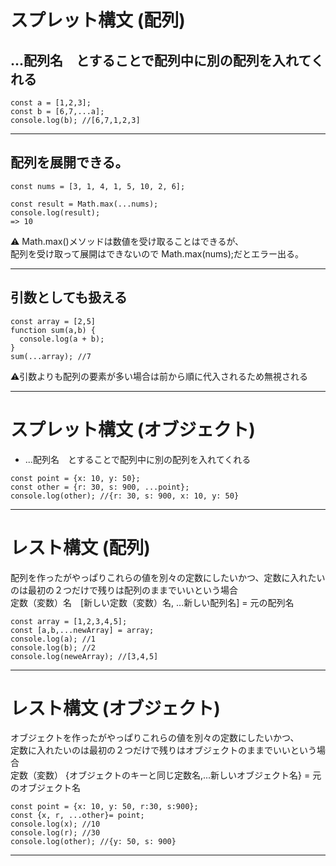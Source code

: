 # スプレット構文 (配列)
## ...配列名　とすることで配列中に別の配列を入れてくれる
~~~
const a = [1,2,3];
const b = [6,7,...a];
console.log(b); //[6,7,1,2,3]
~~~
****

## 配列を展開できる。
~~~
const nums = [3, 1, 4, 1, 5, 10, 2, 6];

const result = Math.max(...nums);
console.log(result);
=> 10
~~~
⚠️ Math.max()メソッドは数値を受け取ることはできるが、  
配列を受け取って展開はできないので Math.max(nums);だとエラー出る。
***

## 引数としても扱える
~~~
const array = [2,5]
function sum(a,b) {
  console.log(a + b);
}
sum(...array); //7
~~~
⚠️引数よりも配列の要素が多い場合は前から順に代入されるため無視される
***

# スプレット構文 (オブジェクト)
- ...配列名　とすることで配列中に別の配列を入れてくれる
~~~
const point = {x: 10, y: 50};
const other = {r: 30, s: 900, ...point};
console.log(other); //{r: 30, s: 900, x: 10, y: 50}
~~~
***

# レスト構文 (配列)
配列を作ったがやっぱりこれらの値を別々の定数にしたいかつ、定数に入れたいのは最初の２つだけで残りは配列のままでいいという場合    
定数（変数）名　[新しい定数（変数）名, ...新しい配列名] = 元の配列名
~~~
const array = [1,2,3,4,5];
const [a,b,...newArray] = array;
console.log(a); //1
console.log(b); //2
console.log(neweArray); //[3,4,5]
~~~
***

# レスト構文 (オブジェクト)
オブジェクトを作ったがやっぱりこれらの値を別々の定数にしたいかつ、   
定数に入れたいのは最初の２つだけで残りはオブジェクトのままでいいという場合   
定数（変数） {オブジェクトのキーと同じ定数名,...新しいオブジェクト名} = 元のオブジェクト名
~~~
const point = {x: 10, y: 50, r:30, s:900};
const {x, r, ...other}= point;
console.log(x); //10
console.log(r); //30
console.log(other); //{y: 50, s: 900}
~~~
***
